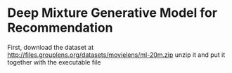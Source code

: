 # Deep Mixture Generative Model for Recommendation

First, download the dataset at http://files.grouplens.org/datasets/movielens/ml-20m.zip
unzip it and put it together with the executable file

